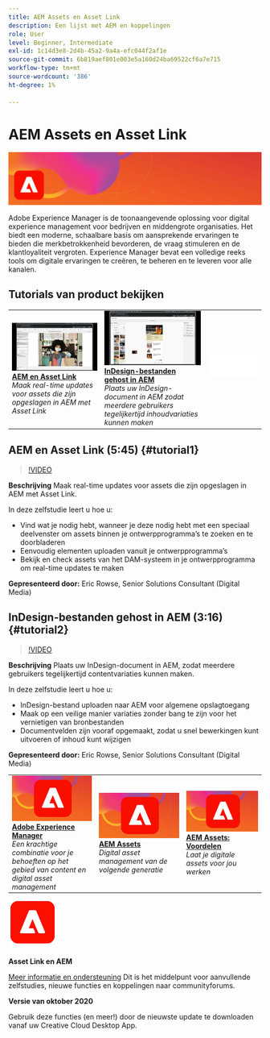 ```yaml
---
title: AEM Assets en Asset Link
description: Een lijst met AEM en koppelingen
role: User
level: Beginner, Intermediate
exl-id: 1c14d3e8-2d4b-45a2-9a4a-efc044f2af1e
source-git-commit: 6b819aef801e003e5a160d24ba69522cf6a7e715
workflow-type: tm+mt
source-wordcount: '386'
ht-degree: 1%

---
```


# AEM Assets en Asset Link

![Hoofdafbeelding van zelfstudie](../assets/AEM.jpg)

Adobe Experience Manager is de toonaangevende oplossing voor digital experience management voor bedrijven en middengrote organisaties. Het biedt een moderne, schaalbare basis om aansprekende ervaringen te bieden die merkbetrokkenheid bevorderen, de vraag stimuleren en de klantloyaliteit vergroten. Experience Manager bevat een volledige reeks tools om digitale ervaringen te creëren, te beheren en te leveren voor alle kanalen.

## Tutorials van product bekijken

<table style="table-layout:fixed">
<tr>
 <td>
   <a href="aem.md#tutorial1">
      <img alt="AEM en Asset Link" src="../assets/aem_assetlink_rowse_thumbnail.jpg" />
   </a>
    <div>
   <a href="aem.md#tutorial1"><strong>AEM en Asset Link</strong></a>
    </div>
    <em>Maak real-time updates voor assets die zijn opgeslagen in AEM met Asset Link</em>
    <br>
  </td>
   <td>
   <a href="aem.md#tutorial2">
      <img alt="InDesign-bestanden gehost in AEM" src="../assets/InDesign-Files-Hosten-in-AEM.jpg" />
   </a>
    <div>
   <a href="aem.md#tutorial2"><strong>InDesign-bestanden gehost in AEM</strong></a>
    </div>
    <em>Plaats uw InDesign-document in AEM zodat meerdere gebruikers tegelijkertijd inhoudvariaties kunnen maken</em>
    <br>
  </td>
  <td>
    <img alt="Spacer" src="../assets/Whitespacer.png" />
    <div>
    <br>
  </td>
</tr>
</table>

## AEM en Asset Link (5:45) {#tutorial1}

>[!VIDEO](https://video.tv.adobe.com/v/326828?hidetitle=true)

**Beschrijving**
Maak real-time updates voor assets die zijn opgeslagen in AEM met Asset Link.

In deze zelfstudie leert u hoe u:
* Vind wat je nodig hebt, wanneer je deze nodig hebt met een speciaal deelvenster om assets binnen je ontwerpprogramma’s te zoeken en te doorbladeren
* Eenvoudig elementen uploaden vanuit je ontwerpprogramma’s
* Bekijk en check assets van het DAM-systeem in je ontwerpprogramma om real-time updates te maken

**Gepresenteerd door:**
Eric Rowse, Senior Solutions Consultant (Digital Media)

## InDesign-bestanden gehost in AEM (3:16) {#tutorial2}

>[!VIDEO](https://video.tv.adobe.com/v/326829?hidetitle=true)

**Beschrijving**
Plaats uw InDesign-document in AEM, zodat meerdere gebruikers tegelijkertijd contentvariaties kunnen maken.

In deze zelfstudie leert u hoe u:
* InDesign-bestand uploaden naar AEM voor algemene opslagtoegang
* Maak op een veilige manier variaties zonder bang te zijn voor het vernietigen van bronbestanden
* Documentvelden zijn vooraf opgemaakt, zodat u snel bewerkingen kunt uitvoeren of inhoud kunt wijzigen

**Gepresenteerd door:**
Eric Rowse, Senior Solutions Consultant (Digital Media)

<table style="table-layout:fixed">
<tr>
 <td>
   <a href="https://www.adobe.com/marketing/experience-manager.html">
      <img alt="Adobe Experience Manager" src="../assets/AEM_Thumbnail.jpg" />
   </a>
    <div>
   <a href="https://www.adobe.com/marketing/experience-manager.html"><strong>Adobe Experience Manager</strong></a>
    </div>
    <em>Een krachtige combinatie voor je behoeften op het gebied van content en digital asset management</em>
    <br>
  </td>
  <td>
   <a href="https://www.adobe.com/marketing/experience-manager-assets.html">
      <img alt="InDesign Server: Een partner zoeken" src="../assets/AEM_Thumbnail.jpg" />
   </a>
    <div>
   <a href="https://www.adobe.com/marketing/experience-manager-assets.html"><strong>AEM Assets</strong></a>
    </div>
    <em>Digital asset management van de volgende generatie</em>
    <br>
  </td>
  <td>
   <a href="https://www.adobe.com/marketing/experience-manager-assets/benefits.html">
      <img alt="InDesign Server: Een partner zoeken" src="../assets/AEM_Thumbnail.jpg" />
   </a>
    <div>
   <a href="https://www.adobe.com/marketing/experience-manager-assets/benefits.html"><strong>AEM Assets: Voordelen</strong></a>
    </div>
    <em>Laat je digitale assets voor jou werken</em>
    <br>
  </td>
</tr>
</table>

![AEM](../assets/aem_appicon_noshadow_96.png)

**Asset Link en AEM**

[Meer informatie en ondersteuning](https://helpx.adobe.com/support/experience-manager.html) Dit is het middelpunt voor aanvullende zelfstudies, nieuwe functies en koppelingen naar communityforums.

**Versie van oktober 2020**

Gebruik deze functies (en meer!) door de nieuwste update te downloaden vanaf uw Creative Cloud Desktop App.
